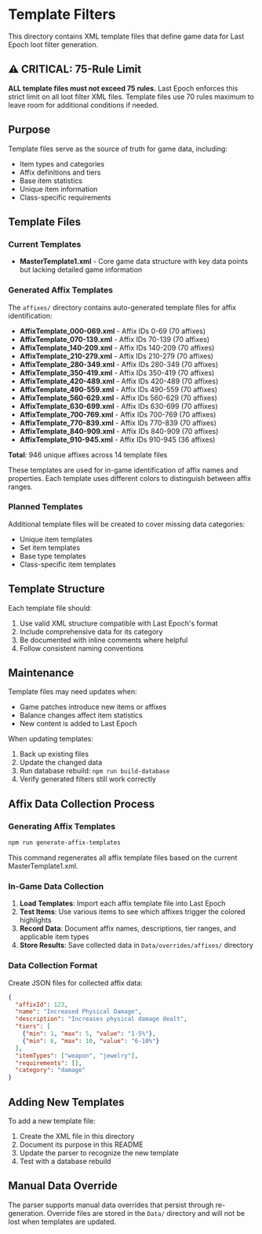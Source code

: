 # Template Filters

This directory contains XML template files that define game data for Last Epoch loot filter generation.

## ⚠️ CRITICAL: 75-Rule Limit

**ALL template files must not exceed 75 rules.** Last Epoch enforces this strict limit on all loot filter XML files. Template files use 70 rules maximum to leave room for additional conditions if needed.

## Purpose

Template files serve as the source of truth for game data, including:
- Item types and categories
- Affix definitions and tiers
- Base item statistics
- Unique item information
- Class-specific requirements

## Template Files

### Current Templates

- **MasterTemplate1.xml** - Core game data structure with key data points but lacking detailed game information

### Generated Affix Templates

The `affixes/` directory contains auto-generated template files for affix identification:

- **AffixTemplate_000-069.xml** - Affix IDs 0-69 (70 affixes)
- **AffixTemplate_070-139.xml** - Affix IDs 70-139 (70 affixes)
- **AffixTemplate_140-209.xml** - Affix IDs 140-209 (70 affixes)
- **AffixTemplate_210-279.xml** - Affix IDs 210-279 (70 affixes)
- **AffixTemplate_280-349.xml** - Affix IDs 280-349 (70 affixes)
- **AffixTemplate_350-419.xml** - Affix IDs 350-419 (70 affixes)
- **AffixTemplate_420-489.xml** - Affix IDs 420-489 (70 affixes)
- **AffixTemplate_490-559.xml** - Affix IDs 490-559 (70 affixes)
- **AffixTemplate_560-629.xml** - Affix IDs 560-629 (70 affixes)
- **AffixTemplate_630-699.xml** - Affix IDs 630-699 (70 affixes)
- **AffixTemplate_700-769.xml** - Affix IDs 700-769 (70 affixes)
- **AffixTemplate_770-839.xml** - Affix IDs 770-839 (70 affixes)
- **AffixTemplate_840-909.xml** - Affix IDs 840-909 (70 affixes)
- **AffixTemplate_910-945.xml** - Affix IDs 910-945 (36 affixes)

**Total**: 946 unique affixes across 14 template files

These templates are used for in-game identification of affix names and properties. Each template uses different colors to distinguish between affix ranges.

### Planned Templates

Additional template files will be created to cover missing data categories:
- Unique item templates
- Set item templates  
- Base type templates
- Class-specific item templates

## Template Structure

Each template file should:
1. Use valid XML structure compatible with Last Epoch's format
2. Include comprehensive data for its category
3. Be documented with inline comments where helpful
4. Follow consistent naming conventions

## Maintenance

Template files may need updates when:
- Game patches introduce new items or affixes
- Balance changes affect item statistics
- New content is added to Last Epoch

When updating templates:
1. Back up existing files
2. Update the changed data
3. Run database rebuild: `npm run build-database`
4. Verify generated filters still work correctly

## Affix Data Collection Process

### Generating Affix Templates
```bash
npm run generate-affix-templates
```
This command regenerates all affix template files based on the current MasterTemplate1.xml.

### In-Game Data Collection
1. **Load Templates**: Import each affix template file into Last Epoch
2. **Test Items**: Use various items to see which affixes trigger the colored highlights
3. **Record Data**: Document affix names, descriptions, tier ranges, and applicable item types
4. **Store Results**: Save collected data in `Data/overrides/affixes/` directory

### Data Collection Format
Create JSON files for collected affix data:
```json
{
  "affixId": 123,
  "name": "Increased Physical Damage",
  "description": "Increases physical damage dealt",
  "tiers": [
    {"min": 1, "max": 5, "value": "1-5%"},
    {"min": 6, "max": 10, "value": "6-10%"}
  ],
  "itemTypes": ["weapon", "jewelry"],
  "requirements": [],
  "category": "damage"
}
```

## Adding New Templates

To add a new template file:
1. Create the XML file in this directory
2. Document its purpose in this README
3. Update the parser to recognize the new template
4. Test with a database rebuild

## Manual Data Override

The parser supports manual data overrides that persist through re-generation. Override files are stored in the `Data/` directory and will not be lost when templates are updated.
